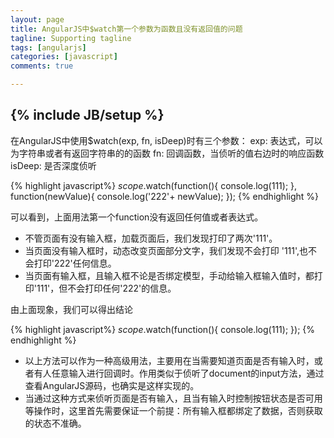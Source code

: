 ```yaml
---
layout: page
title: AngularJS中$watch第一个参数为函数且没有返回值的问题
tagline: Supporting tagline
tags: [angularjs]
categories: [javascript]
comments: true

---
```

{% include JB/setup %}
----------

在AngularJS中使用$watch(exp, fn, isDeep)时有三个参数：
exp: 表达式，可以为字符串或者有返回字符串的的函数
fn:  回调函数，当侦听的值右边时的响应函数
isDeep: 是否深度侦听


{% highlight javascript%}
   $scope.$watch(function(){
        console.log(111);
    }, function(newValue){
        console.log('222'+ newValue);
    });
{% endhighlight %}


可以看到，上面用法第一个function没有返回任何值或者表达式。

+ 不管页面有没有输入框，加载页面后，我们发现打印了两次'111'。
+ 当页面没有输入框时，动态改变页面部分文字，我们发现不会打印 '111',也不会打印'222'任何信息。
+ 当页面有输入框，且输入框不论是否绑定模型，手动给输入框输入值时，都打印'111'，但不会打印任何'222'的信息。

由上面现象，我们可以得出结论

{% highlight javascript%}
   $scope.$watch(function(){
        console.log(111);
   });
{% endhighlight %}

+ 以上方法可以作为一种高级用法，主要用在当需要知道页面是否有输入时，或者有人任意输入进行回调时。作用类似于侦听了document的input方法，通过查看AngularJS源码，也确实是这样实现的。
+ 当通过这种方式来侦听页面是否有输入，且当有输入时控制按钮状态是否可用等操作时，这里首先需要保证一个前提：所有输入框都绑定了数据，否则获取的状态不准确。
